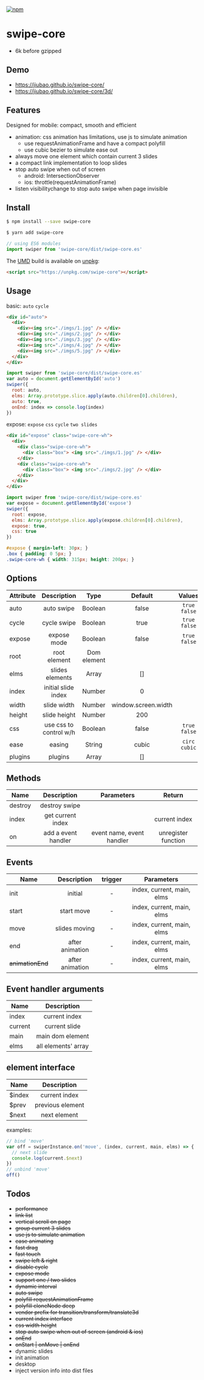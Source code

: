 [![npm][npm]][npm-url]

# swipe-core
* 6k before gzipped

## Demo
* https://jiubao.github.io/swipe-core/
* https://jiubao.github.io/swipe-core/3d/

## Features
Designed for mobile: compact, smooth and efficient
* animation: css animation has limitations, use js to simulate animation
  - use requestAnimationFrame and have a compact polyfill
  - use cubic bezier to simulate ease out
* always move one element which contain current 3 slides
* a compact link implementation to loop slides
* stop auto swipe when out of screen
  - android: IntersectionObserver
  - ios: throttle(requestAnimationFrame)
* listen visibilitychange to stop auto swipe when page invisible

## Install
```sh
$ npm install --save swipe-core
```
```sh
$ yarn add swipe-core
```
```javascript
// using ES6 modules
import swiper from 'swipe-core/dist/swipe-core.es'
```

The [UMD](https://github.com/umdjs/umd) build is available on [unpkg](https://unpkg.com):
```html
<script src="https://unpkg.com/swipe-core"></script>
```

## Usage
basic: `auto` `cycle`
```html
<div id="auto">
  <div>
    <div><img src="./imgs/1.jpg" /> </div>
    <div><img src="./imgs/2.jpg" /> </div>
    <div><img src="./imgs/3.jpg" /> </div>
    <div><img src="./imgs/4.jpg" /> </div>
    <div><img src="./imgs/5.jpg" /> </div>
  </div>
</div>
```

```js
import swiper from 'swipe-core/dist/swipe-core.es'
var auto = document.getElementById('auto')
swiper({
  root: auto,
  elms: Array.prototype.slice.apply(auto.children[0].children),
  auto: true,
  onEnd: index => console.log(index)
})
```

expose: `expose` `css` `cycle` `two slides`
```html
<div id="expose" class="swipe-core-wh">
  <div>
    <div class="swipe-core-wh">
      <div class="box"> <img src="./imgs/1.jpg" /> </div>
    </div>
    <div class="swipe-core-wh">
      <div class="box"> <img src="./imgs/2.jpg" /> </div>
    </div>
  </div>
</div>
```

```js
import swiper from 'swipe-core/dist/swipe-core.es'
var expose = document.getElementById('expose')
swiper({
  root: expose,
  elms: Array.prototype.slice.apply(expose.children[0].children),
  expose: true,
  css: true
})
```

```css
#expose { margin-left: 30px; }
.box { padding: 0 5px; }
.swipe-core-wh { width: 315px; height: 200px; }
```

## Options
| Attribute | Description | Type | Default | Values |
| ----- | :-: | :-: | :-: | :-: |
| auto | auto swipe | Boolean | false | `true` `false` |
| cycle | cycle swipe | Boolean | true | `true` `false` |
| expose | expose mode | Boolean | false | `true` `false` |
| root | root element | Dom element | | |
| elms | slides elements | Array | [] | |
| index | initial slide index | Number | 0 | |
| width | slide width | Number | window.screen.width | |
| height | slide height | Number | 200 | |
| css | use css to control w/h | Boolean | false | `true` `false` |
| ease | easing | String | cubic | `circ` `cubic` |
| plugins | plugins | Array | [] | |

## Methods
| Name | Description | Parameters | Return |
| ----- | :-: | :-: | :-: |
| destroy | destroy swipe | | |
| index | get current index | | current index |
| on | add a event handler | event name, event handler | unregister function |

## Events

| Name | Description | trigger | Parameters |
| ----- | :-: | :-: | :-: |
| init | initial | - | index, current, main, elms |
| start | start move | - | index, current, main, elms |
| move | slides moving | - | index, current, main, elms |
| end | after animation | - | index, current, main, elms |
| ~~animationEnd~~ | after animation | - | index, current, main, elms |

## Event handler arguments
| Name | Description |
| ----- | :-: |
| index | current index |
| current | current slide |
| main | main dom element |
| elms | all elements' array |

## element interface
| Name | Description |
| ----- | :-: |
| $index | current index |
| $prev | previous element |
| $next | next element |

examples:
```javascript
// bind 'move'
var off = swiperInstance.on('move', (index, current, main, elms) => {
  // next slide
  console.log(current.$next)
})
// unbind 'move'
off()
```

## Todos
* ~~performance~~
* ~~link list~~
* ~~vertical scroll on page~~
* ~~group current 3 slides~~
* ~~use js to simulate animation~~
* ~~ease animating~~
* ~~fast drag~~
* ~~fast touch~~
* ~~swipe left & right~~
* ~~disable cycle~~
* ~~expose mode~~
* ~~support one / two slides~~
* ~~dynamic interval~~
* ~~auto swipe~~
* ~~polyfill requestAnimationFrame~~
* ~~polyfill cloneNode deep~~
* ~~vendor prefix for transition/transform/translate3d~~
* ~~current index interface~~
* ~~css width height~~
* ~~stop auto swipe when out of screen (android & ios)~~
* ~~onEnd~~
* ~~onStart | onMove | onEnd~~
* dynamic slides
* init animation
* desktop
* inject version info into dist files


[npm]: https://img.shields.io/npm/v/swipe-core.svg
[npm-url]: https://npmjs.com/package/swipe-core

